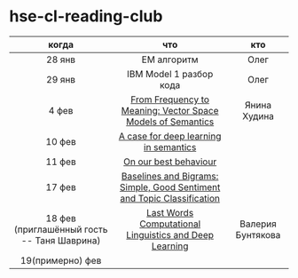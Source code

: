# hse-cl-reading-club


|когда | что | кто |
|:-:|:-:|:-:|
| 28 янв | EM алгоритм | Олег |
| 29 янв | IBM Model 1 разбор кода | Олег |
|  4 фев | [From Frequency to Meaning: Vector Space Models of Semantics ](https://jair.org/index.php/jair/article/view/10640) | Янина Худина  |
|  10 фев | [A case for deep learning in semantics](https://arxiv.org/pdf/1809.03068.pdf)  |   |
|  11 фев | [On our best behaviour](http://www.cs.toronto.edu/~hector/Papers/ijcai-13-paper.pdf) |   |
|  17 фев | [Baselines and Bigrams: Simple, Good Sentiment and Topic Classification](https://aclanthology.org/P12-2018.pdf) |  |   |
|  18 фев (приглашённый гость -- Таня Шаврина) | [Last Words Computational Linguistics and Deep Learning](https://nlp.stanford.edu/manning/papers/Manning-Last-Words-COLI_a_00239.pdf) | Валерия Бунтякова |
|  19(примерно) фев |   |   |
